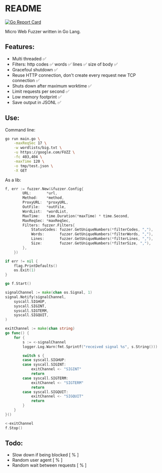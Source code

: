 # README
[![Go Report Card](https://goreportcard.com/badge/github.com/dpanic/fuzzer)](https://goreportcard.com/report/github.com/dpanic/fuzzer)

Micro Web Fuzzer written in Go Lang.

## Features:
- Multi threaded ✅
- Filters:
    http codes ✅
    words ✅
    lines ✅
    size of body ✅
- Gracefoul shutdown ✅
- Reuse HTTP connection, don't create every request new TCP connection ✅
- Shuts down after maximum worktime ✅
- Limit requests per second ✅
- Low memory footprint ✅
- Save output in JSONL ✅


## Use:

Command line:
``` Bash
go run main.go \
    -maxReqSec 17 \
    -w wordlists/big.txt \
    -u https://google.com/FUZZ \
    -fc 403,404 \
    -maxTime 120 \
    -o tmp/test.json \
    -X GET
```

As a lib:
``` Go
f, err := fuzzer.New(&fuzzer.Config{
		URL:       *url,
		Method:    *method,
		ProxyURL:  *proxyURL,
		OutFile:   *outFile,
		WordList:  *wordList,
		MaxTime:   time.Duration(*maxTime) * time.Second,
		MaxReqSec: *maxReqSec,
		Filters: fuzzer.Filters{
			StatusCodes: fuzzer.GetUniqueNumbers(*filterCodes, ","),
			Words:       fuzzer.GetUniqueNumbers(*filterWords, ","),
			Lines:       fuzzer.GetUniqueNumbers(*filterLines, ","),
			Size:        fuzzer.GetUniqueNumbers(*filterSize, ","),
		},
	})

if err != nil {
    flag.PrintDefaults()
    os.Exit(1)
}

go f.Start()

signalChannel := make(chan os.Signal, 1)
signal.Notify(signalChannel,
    syscall.SIGHUP,
    syscall.SIGINT,
    syscall.SIGTERM,
    syscall.SIGQUIT,
)

exitChannel := make(chan string)
go func() {
    for {
        s := <-signalChannel
        logger.Log.Warn(fmt.Sprintf("received signal %s", s.String()))

        switch s {
        case syscall.SIGHUP:
        case syscall.SIGINT:
            exitChannel <- "SIGINT"
            return
        case syscall.SIGTERM:
            exitChannel <- "SIGTERM"
            return
        case syscall.SIGQUIT:
            exitChannel <- "SIGQUIT"
            return
        }
    }
}()

<-exitChannel
f.Stop()
```

## Todo:
- Slow down if being blocked [ % ]
- Random user agent [ % ]
- Random wait between requests [ % ]



